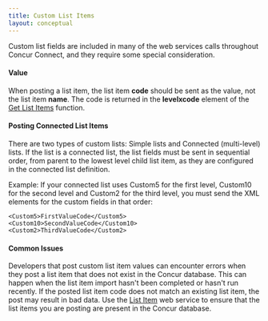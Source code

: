 ```yaml
---
title: Custom List Items 
layout: conceptual
---
```





Custom list fields are included in many of the web services calls throughout Concur Connect, and they require some special consideration.

####  Value

When posting a list item, the list item **code** should be sent as the value, not the list item **name**. The code is returned in the **levelxcode** element of the [Get List Items][1] function.

####  Posting Connected List Items

There are two types of custom lists: Simple lists and Connected (multi-level) lists. If the list is a connected list, the list fields must be sent in sequential order, from parent to the lowest level child list item, as they are configured in the connected list definition.

Example: If your connected list uses Custom5 for the first level, Custom10 for the second level and Custom2 for the third level, you must send the XML elements for the custom fields in that order:

	<Custom5>FirstValueCode</Custom5>  
	<Custom10>SecondValueCode</Custom10>  
	<Custom2>ThirdValueCode</Custom2>

####  Common Issues

Developers that post custom list item values can encounter errors when they post a list item that does not exist in the Concur database. This can happen when the list item import hasn't been completed or hasn't run recently. If the posted list item code does not match an existing list item, the post may result in bad data. Use the [List Item][2] web service to ensure that the list items you are posting are present in the Concur database.

 

  


[1]: https://developer.concur.com/list-item/list-resource/list-resource-get
[2]: https://developer.concur.com/list-item
